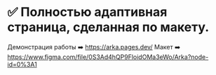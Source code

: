 # :white_check_mark: Полностью адаптивная страница, сделанная по макету.

Демонстрация работы ➡️ https://arka.pages.dev/
Макет ➡️ https://www.figma.com/file/0S3Ad4hQP9FloidOMa3eWo/Arka?node-id=0%3A1
